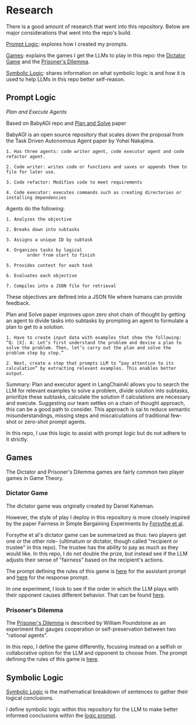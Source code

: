 # Research

There is a good amount of research that went into this repository. Below are major considerations that went into the repo's build.

[Prompt Logic](#prompt-logic): explores how I created my prompts.

[Games](#games): explains the games I get the LLMs to play in this repo: the [Dictator Game](#dictator-game) and the [Prisoner's Dilemma](#prisoners-dilemma).

[Symbolic Logic](#symbolic-logic): shares information on what symbolic logic is and how it is used to help LLMs in this repo better self-reason.

## Prompt Logic

*Plan and Execute Agents*

Based on BabyAGI repo and [Plan and Solve](https://arxiv.org/abs/2305.04091) paper

BabyAGI is an open source repository that scales down the proposal from the Task Driven Autonomous Agent paper by Yohei Nakajima. 

    1. Has three agents: code writer agent, code executor agent and code refactor agent. 

    2. Code writer: writes code or functions and saves or appends them to file for later use.

    3. Code refactor: Modifies code to meet requirements

    4. Code executor: executes commands such as creating directories or installing dependencies

Agents do the following:

    1. Analyzes the objective

    2. Breaks down into subtasks

    3. Assigns a unique ID by subtask

    4. Organizes tasks by logical
            order from start to finish

    5. Provides contest for each task

    6. Evaluates each objective

    7. Compiles into a JSON file for retrieval

These objectives are defined into a JSON file where humans can provide feedback. 

Plan and Solve paper improves upon zero shot chain of thought by getting an agent to divide tasks into subtasks by prompting an agent to formulate a plan to get to a solution. 

    1. Have to create input data with examples that show the following: “Q: [X]. A: Let’s first understand the problem and devise a plan to solve the problem. Then, let’s carry out the plan and solve the problem step by step.”

    2. Next, create a step that prompts LLM to “pay attention to its calculation” by extracting relevant examples. This enables better output. 

Summary: Plan and executor agent in LangChainAI allows you to search the LLM for relevant examples to solve a problem, divide solution into subtasks, prioritize these subtasks, calculate the solution if calculations are necessary and execute. Suggesting our team settles on a chain of thought approach, this can be a good path to consider. This approach is sai to reduce semantic misunderstandings, missing steps and miscalculations of traditional few-shot or zero-shot prompt agents. 

In this repo, I use this logic to assist with prompt logic but do not adhere to it strictly. 

## Games
The Dictator and Prisoner's Dilemma games are fairly common two player games in Game Theory.

### Dictator Game

The dictator game was originally created by Daniel Kaheman. 

However, the style of play I deploy in this repository is more closely inspired by the paper Fairness in Simple Bargaining Experiments by [Forsythe et al](https://www.sciencedirect.com/science/article/abs/pii/S0899825684710219). 

Forsythe et al's dictator game can be summarized as thus: two players get one or the other role-  (ultimatum or dictator, though called "recipient or trustee" in this repo). The trustee has the ability to pay as much as they would like. In this repo, I do not double the prize, but instead see if the LLM adjusts their sense of "fairness" based on the recipient's actions. 

The prompt defining the rules of this game is [here](../data/game_prompts/dictator_prompt.jinja2) for the assistant prompt and [here](../data/game_prompts/dictator_response.jinja2) for the response prompt.

In one experiment, I look to see if the order in which the LLM plays with their opponent causes different behavior. That can be found [here](../data/game_prompts/dictator_switch.jinja2).

### Prisoner's Dilemma
The [Prisoner's Dilemma](https://plato.stanford.edu/entries/prisoner-dilemma/) is described by William Poundstone as an experiment that gauges cooperation or self-preservation between two "rational agents".

In this repo, I define the game differently, focusing instead on a selfish or collaborative option for the LLM and opponent to choose from. The prompt defining the rules of this game is [here](../data/game_prompts/prisoners_dilemma.jinja2).

## Symbolic Logic
[Symbolic Logic](https://maa.org/sites/default/files/images/upload_library/46/Pengelley_projects/symbolic_logic_final.pdf) is the mathematical breakdown of sentences to gather their logical conclusions. 

I define symbolic logic within this repository for the LLM to make better informed conclusions within the [logic prompt](../data/logic_prompts/logic_prompts.jinja2).
